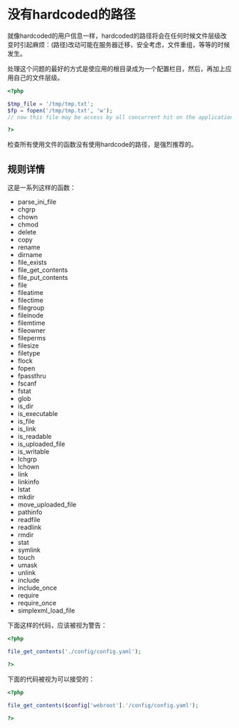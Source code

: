 <!-- 优秀实践 -->
# 没有hardcoded的路径

就像hardcoded的用户信息一样，hardcoded的路径将会在任何时候文件层级改变时引起麻烦：(路径)改动可能在服务器迁移，安全考虑，文件重组，等等的时候发生。 

处理这个问题的最好的方式是使应用的根目录成为一个配置栏目，然后，再加上应用自己的文件层级。 

```php
<?php

$tmp_file = '/tmp/tmp.txt';
$fp = fopen('/tmp/tmp.txt', 'w');
// now this file may be access by all concurrent hit on the application

?>
```

检查所有使用文件的函数没有使用hardcode的路径，是强烈推荐的。

## 规则详情

这是一系列这样的函数： 

* parse_ini_file
* chgrp
* chown
* chmod
* delete
* copy
* rename
* dirname
* file_exists
* file_get_contents
* file_put_contents
* file
* fileatime
* filectime
* filegroup
* fileinode
* filemtime
* fileowner
* fileperms
* filesize
* filetype
* flock
* fopen
* fpassthru
* fscanf
* fstat
* glob
* is_dir
* is_executable
* is_file
* is_link
* is_readable
* is_uploaded_file
* is_writable
* lchgrp
* lchown
* link
* linkinfo
* lstat
* mkdir
* move_uploaded_file
* pathinfo
* readfile
* readlink
* rmdir
* stat
* symlink
* touch
* umask
* unlink
* include
* include_once
* require
* require_once
* simplexml_load_file


下面这样的代码，应该被视为警告：

```php
<?php

file_get_contents('./config/config.yaml');

?>
```

下面的代码被视为可以接受的：

```php
<?php

file_get_contents($config['webroot'].'/config/config.yaml');

?>

```
<!--
### 选择

## 什么时候不去使用它

如果缺省值不是总是必要的，你可以关掉这条规则。


## 进一步阅读
* []()
-->
